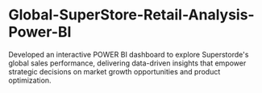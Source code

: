 # Global-SuperStore-Retail-Analysis-Power-BI
Developed an interactive POWER BI dashboard to explore Superstorde's global sales performance, delivering data-driven insights that empower strategic decisions on market growth opportunities and product optimization.
